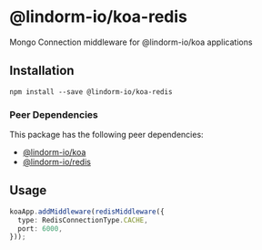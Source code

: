 # @lindorm-io/koa-redis
Mongo Connection middleware for @lindorm-io/koa applications

## Installation
```shell script
npm install --save @lindorm-io/koa-redis
```

### Peer Dependencies
This package has the following peer dependencies: 
* [@lindorm-io/koa](https://www.npmjs.com/package/@lindorm-io/koa)
* [@lindorm-io/redis](https://www.npmjs.com/package/@lindorm-io/redis)

## Usage

```typescript
koaApp.addMiddleware(redisMiddleware({
  type: RedisConnectionType.CACHE,
  port: 6000,
}));
```
